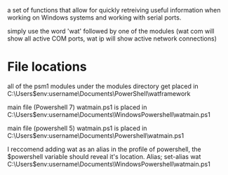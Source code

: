 a set of functions that allow for quickly retreiving useful information when working on Windows systems and working with serial ports.

simply use the word 'wat' followed by one of the modules (wat com will show all active COM ports, wat ip will show active network connections)

# File locations

all of the psm1 modules under the modules directory get placed in C:\Users\$env:username\Documents\PowerShell\watframework

main file (Powershell 7)
watmain.ps1 is placed in C:\Users\$env:username\Documents\WindowsPowershell\watmain.ps1

main file (powershell 5)
watmain.ps1 is placed in C:\Users\$env:username\Documents\Powershell\watmain.ps1

I reccomend adding wat as an alias in the profile of powershell, the $powershell variable should reveal it's location.
Alias; 
set-alias wat C:\Users\$env:username\Documents\WindowsPowershell\watmain.ps1
